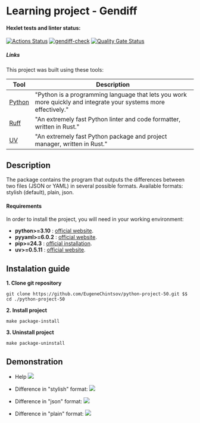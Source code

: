 # Learning project - Gendiff

#### Hexlet tests and linter status:

[![Actions Status](https://github.com/EugeneChintsov/python-project-50/actions/workflows/hexlet-check.yml/badge.svg)](https://github.com/EugeneChintsov/python-project-50/actions)
[![gendiff-check](https://github.com/EugeneChintsov/python-project-50/actions/workflows/gendiff-check.yml/badge.svg)](https://github.com/EugeneChintsov/python-project-50/actions/workflows/gendiff-check.yml)
[![Quality Gate Status](https://sonarcloud.io/api/project_badges/measure?project=EugeneChintsov_python-project-50&metric=alert_status)](https://sonarcloud.io/summary/new_code?id=EugeneChintsov_python-project-50)

##### Links

This project was built using these tools:

| Tool                                  | Description                                                                                                     |
|---------------------------------------|-----------------------------------------------------------------------------------------------------------------|
| [Python](https://www.python.org/)     | "Python is a programming language that lets you work more quickly and integrate your systems more effectively." |
| [Ruff](https://docs.astral.sh/ruff/)  | "An extremely fast Python linter and code formatter, written in Rust."                                                          |
| [UV](https://docs.astral.sh/uv/)      | "An extremely fast Python package and project manager, written in Rust."

## Description
The package contains the program that outputs the differences between two files (JSON or YAML) in several possible formats. Available formats: stylish (default), plain, json.

#### Requirements
In order to install the project, you will need in your working environment:

- **python>=3.10** : [official website](https://www.python.org/).
- **pyyaml>=6.0.2** : [official website](https://pyyaml.org/).
- **pip>=24.3** : [official installation](https://pip.pypa.io/en/latest/installation/).
- **uv>=0.5.11** : [official website](https://docs.astral.sh/uv/).

## Instalation guide

**1. Clone git repository**
```
git clone https://github.com/EugeneChintsov/python-project-50.git $$ cd ./python-project-50
```

**2. Install project**
```
make package-install
```

**3. Uninstall project**
```
make package-uninstall
```

## Demonstration

- Help
  <a href="https://asciinema.org/a/QgWSlVmoXzIFgrm5UZjhfEdzj" target="_blank"><img src="https://asciinema.org/a/QgWSlVmoXzIFgrm5UZjhfEdzj.svg" /></a>

- Difference in "stylish" format:
  <a href="https://asciinema.org/a/PjJ7hSUyW9E8uDBh6l0NIAEwX" target="_blank"><img src="https://asciinema.org/a/PjJ7hSUyW9E8uDBh6l0NIAEwX.svg" /></a>

- Difference in "json" format:
  <a href="https://asciinema.org/a/n68w9x365599vR68xxbRI1mMN" target="_blank"><img src="https://asciinema.org/a/n68w9x365599vR68xxbRI1mMN.svg" /></a>

- Difference in "plain" format:
  <a href="https://asciinema.org/a/PjJ7hSUyW9E8uDBh6l0NIAEwX" target="_blank"><img src="https://asciinema.org/a/DzgSsQFeRur4zookrieLRyiVP.svg" /></a>
